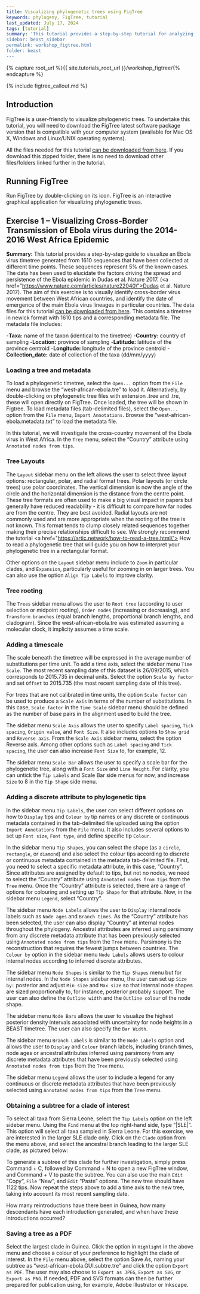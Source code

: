 ```yaml
---
title: Visualizing phylogenetic trees using FigTree
keywords: phylogeny, FigTree, tutorial
last_updated: July 17, 2024
tags: [tutorial]
summary: 'This tutorial provides a step-by-step tutorial for analyzing virus sequences from various datasets. This tutorial is designed to display and summarize annotated summary trees from BEAST and prepare publication-ready figures.
sidebar: beast_sidebar
permalink: workshop_figtree.html
folder: beast
---
```


{% capture root_url %}{{ site.tutorials_root_url }}/workshop_figtree/{% endcapture %}

{% include figtree_callout.md %}

## Introduction
FigTree is a user-friendly to visualize phylogenetic trees. To undertake this tutorial, you will need to download the FigTree latest software package version that is compatible with your computer system (available for Mac OS X, Windows and Linux/UNIX operating systems). 

<div class="alert alert-success" role="alert"><i class="fa fa-download fa-lg"></i> All the files needed for this tutorial
<a href="{{ root_url }}files/YFVtutorialFiles.zip"> can be downloaded from here</a>. 
If you download this zipped folder, there is no need to download other files/folders linked further in the tutorial.
</div>


## Running FigTree
Run FigTree by double-clicking on its icon. FigTree is an interactive graphical application for visualizing phylogenetic trees. 


## Exercise 1 – Visualizing Cross-Border Transmission of Ebola virus during the 2014-2016 West Africa Epidemic

**Summary:** This tutorial provides a step-by-step guide to visualize an Ebola virus timetree generated from 1610 sequences that have been collected at different time points. These sequences represent 5% of the known cases. The data has been used to elucidate the factors driving the spread and persistence of the Ebola epidemic in Dudas et al. Nature 2017. 
(<a href=\"https://www.nature.com/articles/nature22040\">Dudas et al. Nature 2017</a>).
The aim of this exercise is to visually identify cross-border virus movement between West African countries, and identify the date of emergence of the main Ebola virus lineages in particular countries. The data files for this tutorial <a href="{{ root_url }}files/YFVtutorialFiles.zip"> can be downloaded from here</a>. This contains a timetree in newick format with 1610 tips and a corresponding metadata file. The metadata file includes:

-**Taxa:** name of the taxon (identical to the timetree)
-**Country:** country of sampling
-**Location:** province of sampling
-**Latitude:** latitude of the province centroid
-**Longitude:** longitude of the province centroid
-**Collection_date:** date of collection of the taxa (dd/mm/yyyy)

### Loading a tree and metadata
To load a phylogenetic timetree, select the `Open...` option from the `File` menu and browse the “west-african-ebola.tre” to load it. Alternatively, by double-clicking on phylogenetic tree files with extension .tree and .tre, these will open directly on FigTree. Once loaded, the tree will be shown in Figtree. To load metadata files (tab-delimited files), select the `Open...` option from the `File` menu, `Import Annotations`. Browse the “west-african-ebola.metadata.txt” to load the metadata file. 

In this tutorial, we will investigate the cross-country movement of the Ebola virus in West Africa. In the `Tree` menu, select the “Country” attribute using `Annotated nodes from tips`.

### Tree Layouts
The `Layout` sidebar menu on the left allows the user to select three layout options: rectangular, polar, and radial format trees. Polar layouts (or circle trees) use polar coordinates. The vertical dimension is now the angle of the circle and the horizontal dimension is the distance from the centre point. These tree formats are often used to make a big visual impact in papers but generally have reduced readability - it is difficult to compare how far nodes are from the centre. They are best avoided. Radial layouts are not commonly used and are more appropriate when the rooting of the tree is not known. This format tends to clump closely related sequences together making their precise relationships difficult to see. We strongly recommend the tutorial <a href=\"https://artic.network/how-to-read-a-tree.html\"> How to read a phylogenetic tree</a> that will guide you on how to interpret your phylogenetic tree in a rectangular format.

Other options on the `Layout` sidebar menu include to `Zoom` in particular clades, and `Expansion`, particularly useful for zooming in on larger trees. You can also use the option `Align Tip Labels` to improve clarity. 

### Tree rooting
The `Trees` sidebar menu allows the user to `Root tree` (according to user selection or midpoint rooting), `Order nodes` (increasing or decreasing), and `Transform branches` (equal branch lengths, proportional branch lengths, and cladogram). Since the west-african-ebola.tre was estimated assuming a molecular clock, it implicity assumes a time scale. 

### Adding a timescale
The scale beneath the timetree will be expressed in the average number of substitutions per time unit. To add a time axis, select the sidebar menu `Time Scale`. The most recent sampling date of this dataset is 26/09/2015, which corresponds to 2015.735 in decimal units. Select the option `Scale by factor` and set `Offset` to 2015.735 (the most recent sampling date of this tree). 

For trees that are not calibrated in time units, the option `Scale factor` can be used to produce a `Scale Axis` in terms of the number of substitutions. In this case, `Scale factor` in the `Time Scale` sidebar menu should be defined as the number of base pairs in the alignment used to build the tree.

The sidebar menu `Scale Axis` allows the user to specify `Label spacing`, `Tick spacing`, `Origin value`, and `Font Size`. It also includes options to `Show grid` and `Reverse axis`. From the `Scale Axis` sidebar menu, select the option Reverse axis. Among other options such as `Label spacing` and `Tick spacing`, the user can also increase `Font Size`  to, for example, 12.

The sidebar menu `Scale Bar` allows the user to specify a scale bar for the phylogenetic tree, along with a `Font Size` and `Line Weight`. For clarity, you can untick the `Tip Labels` and Scale Bar side menus for now, and increase `Size` to 8 in the `Tip Shape` side menu.


### Adding a discrete attribute to phylogenetic tips

In the sidebar menu `Tip Labels`, the user can select different options on how to `Display` tips and `Colour by` tip names or any discrete or continuous metadata contained in the tab-delimited file uploaded using the option `Import Annotations` from the `File` menu. It also includes several options to set up `Font size`, `Font type`, and define specific tip `Colour`. 

In the sidebar menu `Tip Shapes`, you can select the shape (as a `circle`, `rectangle`, or `diamond`) and also select the colour tips according to discrete or continuous metadata contained in the metadata tab-delimited file. First, you need to select a specific metadata attribute, in this case, “Country”. Since attributes are assigned by default to tips, but not no nodes, we need to select the “Country” attribute using `Annotated nodes from tips` from the `Tree` menu. Once the “Country” attribute is selected, there are a range of options for colouring and setting up `Tip Shape` for that attribute. Now, in the sidebar menu `Legend`, select “Country”.

The sidebar menu `Node Labels` allows the user to `Display` internal node labels such as `Node ages` and `Branch times`. As the “Country” attribute has been selected, the user can also display “Country” at internal nodes throughout the phylogeny. Ancestral attributes are inferred using parsimony from any discrete metadata attribute that has been previously selected using `Annotated nodes from tips` from the `Tree` menu. Parsimony is the reconstruction that requires the fewest jumps between countries. The `Colour by` option in the sidebar menu `Node Labels` allows users to colour internal nodes according to inferred discrete attributes. 

The sidebar menu `Node Shapes` is similar to the `Tip Shapes` menu but for internal nodes. In the `Node Shapes` sidebar menu, the user can set up `Size by:` posterior and adjust `Min size` and `Max size` so that internal node shapes are sized proportionally to, for instance, posterior probably support. The user can also define the `Outline width` and the `Outline colour` of the node shape.

The sidebar menu `Node Bars` allows the user to visualize the highest posterior density intervals associated with uncertainty for node heights in a BEAST timetree. The user can also specify the `Bar Width`.

The sidebar menu `Branch Labels` is similar to the `Node Labels` option and allows the user to `Display` and `Colour` branch labels, including branch times, node ages or ancestral attributes inferred using parsimony from any discrete metadata attributes that have been previously selected using `Annotated nodes from tips` from the `Tree` menu. 

The sidebar menu `Legend` allows the user to include a legend for any continuous or discrete metadata attributes that have been previously selected using `Annotated nodes from tips` from the `Tree` menu. 

<!--
{% include image.html file="fig1.png" prefix=root_url caption="" %}
-->

### Obtaining a subtree for a clade of interest
To select all taxa from Sierra Leone, select the `Tip Labels` option on the left sidebar menu. Using the `Find` menu at the top right-hand side, type “|SLE|”. This option will select all taxa sampled in Sierra Leone. For this exercise, we are interested in the larger SLE clade only. Click on the `Clade` option from the menu above, and select the ancestral branch leading to the larger SLE clade, as pictured below:

<!--
{% include image.html file="fig2.png" prefix=root_url caption="" %}
-->

To generate a subtree of this clade for further investigation, simply press Command + C, followed by Command + N to open a new FigTree window, and Command + V to paste the subtree. You can also use the main `Edit` “Copy”, `File` “New”, and `Edit` “Paste” options. The new tree should have 1122 tips. Now repeat the steps above to add a time axis to the new tree, taking into account its most recent sampling date. 

How many reintroductions have there been in Guinea, how many descendants have each introduction generated, and when have these introductions occurred? 

### Saving a tree as a PDF
Select the largest clade in Guinea. Click the option in `Highlight` in the above menu and choose a colour of your preference to highlight the clade of interest. In the `File` menu above, select the option Save As, naming your subtree as “west-african-ebola.GUI.subtre.tre” and click the option `Export as PDF`. The user may also choose to `Export as JPEG`, `Export as SVG`, or `Export as PNG`. If needed, PDF and SVG formats can then be further prepared for publication using, for example, Adobe Illustrator or Inkscape. 


